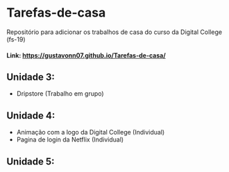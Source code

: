 # Tarefas-de-casa
Repositório para adicionar os trabalhos de casa do curso da Digital College (fs-19)

#### Link: https://gustavonn07.github.io/Tarefas-de-casa/

## Unidade 3:
- Dripstore (Trabalho em grupo)

## Unidade 4:
- Animação com a logo da Digital College (Individual)
- Pagina de login da Netflix (Individual)

## Unidade 5:
